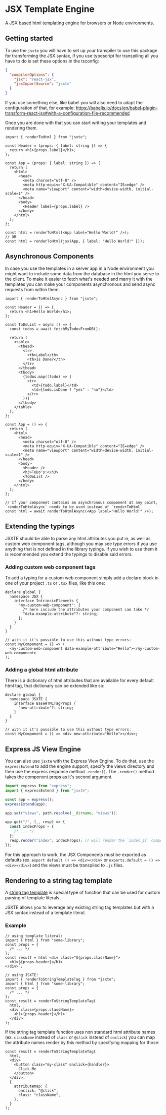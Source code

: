 # JSX Template Engine

A JSX based html templating engine for browsers or Node environments.

## Getting started

To use the `jsxte` you will have to set up your transpiler to use this package for transforming the JSX syntax, if you use typescript for transpiling all you have to do is set these options in the tsconfig:

```json
{
  "compilerOptions": {
    "jsx": "react-jsx",
    "jsxImportSource": "jsxte"
  }
}
```

If you use something else, like babel you will also need to adapt the configuration of that, for example: https://babeljs.io/docs/en/babel-plugin-transform-react-jsx#with-a-configuration-file-recommended

Once you are done with that you can start writing your templates and rendering them.

```tsx
import { renderToHtml } from "jsxte";

const Header = (props: { label: string }) => {
  return <h1>{props.label}</h1>;
};

const App = (props: { label: string }) => {
  return (
    <html>
      <head>
        <meta charset="utf-8" />
        <meta http-equiv="X-UA-Compatible" content="IE=edge" />
        <meta name="viewport" content="width=device-width, initial-scale=1" />
      </head>
      <body>
        <Header label={props.label} />
      </body>
    </html>
  );
};

const html = renderToHtml(<App label="Hello World!" />);
// OR
const html = renderToHtml(jsx(App, { label: "Hello World!" }));
```

## Asynchronous Components

In case you use the templates in a server app in a Node environment you might want to include some data from the database in the html you serve to the client. To make it easier to fetch what's needed and marry it with the templates you can make your components asynchronous and send async requests from within them.

```tsx
import { renderToHtmlAsync } from "jsxte";

const Header = () => {
  return <h1>Hello World</h1>;
};

const ToDoList = async () => {
  const todos = await fetchMyTodosFromDB();

  return (
    <table>
      <thead>
        <tr>
          <th>Label</th>
          <th>Is Done?</th>
        </tr>
      </thead>
      <tbody>
        {todos.map((todo) => (
          <tr>
            <td>{todo.label}</td>
            <td>{todo.isDone ? "yes" : "no"}</td>
          </tr>
        ))}
      </tbody>
    </table>
  );
};

const App = () => {
  return (
    <html>
      <head>
        <meta charset="utf-8" />
        <meta http-equiv="X-UA-Compatible" content="IE=edge" />
        <meta name="viewport" content="width=device-width, initial-scale=1" />
      </head>
      <body>
        <Header />
        <h3>ToDo's:</h3>
        <ToDoList />
      </body>
    </html>
  );
};

// If your component contains an asynchronous component at any point, `renderToHtmlAsync` needs to be used instead of `renderToHtml`
const html = await renderToHtmlAsync(<App label="Hello World!" />);
```

## Extending the typings

JSXTE should be able to parse any html attributes you put in, as well as custom web component tags, although you may see type errors if you use anything that is not defined in the library typings. If you wish to use them it is recommended you extend the typings to disable said errors.

### Adding custom web component tags

To add a typing for a custom web component simply add a declare block in one of your project `.ts` or `.tsx` files, like this one:

```tsx
declare global {
  namespace JSX {
    interface IntrinsicElements {
      "my-custom-web-component": {
        /* here include the attributes your component can take */
        "data-example-attribute"?: string;
      };
    }
  }
}

// with it it's possible to use this without type errors:
const MyComponent = () => (
  <my-custom-web-component data-example-attribute="Hello"></my-custom-web-component>
);
```

### Adding a global html attribute

There is a dictionary of html attributes that are available for every default html tag, that dictionary can be extended like so:

```tsx
declare global {
  namespace JSXTE {
    interface BaseHTMLTagProps {
      "new-attribute"?: string;
    }
  }
}

// with it it's possible to use this without type errors:
const MyComponent = () => <div new-attribute="Hello"></div>;
```

## Express JS View Engine

You can also use `jsxte` with the Express View Engine. To do that, use the `expressExtend` to add the engine support, specify the views directory and then use the express response method `.render()`. The `.render()` method takes the component props as it's second argument.

```ts
import express from "express";
import { expressExtend } from "jsxte";

const app = express();
expressExtend(app);

app.set("views", path.resolve(__dirname, "views"));

app.get("/", (_, resp) => {
  const indexProps = {
    /* ... */
  };
  resp.render("index", indexProps); // will render the `index.js` component located in the ./views file
});
```

For this approach to work, the JSX Components must be exported as defaults (ex. `export default () => <div></div>` or `exports.default = () => <div></div>`) and the views must be transpiled to `.js` files.

## Rendering to a string tag template

A [string tag template](https://developer.mozilla.org/en-US/docs/Web/JavaScript/Reference/Template_literals#tagged_templates) is special type of function that can be used for custom parsing of template literals.

JSXTE allows you to leverage any existing string tag templates but with a JSX syntax instead of a template literal.

### Example

```tsx
// using template literal:
import { html } from "some-library";
const props = {
  /* ... */
};
const result = html`<div class="${props.className}">
  <h1>${props.header}</h1>
</div>`;

// using JSXTE:
import { renderToStringTemplateTag } from "jsxte";
import { html } from "some-library";
const props = {
  /* ... */
};
const result = renderToStringTemplateTag(
  html,
  <div class={props.className}>
    <h1>{props.header}</h1>
  </div>
);
```

If the string tag template function uses non standard html attribute names (ex. `className` instead of `class` or `@click` instead of `onclick`) you can map the attribute names render by this method by specifying mapping for those:

```tsx
const result = renderToStringTemplateTag(
  html,
  <div>
    <button class="my-class" onclick={handler}>
      Click Me
    </button>
  </div>,
  {
    attributeMap: {
      onclick: "@click",
      class: "className",
    },
  }
);
```
